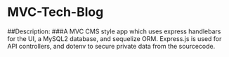 # MVC-Tech-Blog
##Description:
###A MVC CMS style app which uses express handlebars for the UI, a MySQL2 database, and sequelize ORM. Express.js is used for API controllers, and dotenv to secure private data from the sourcecode. 
